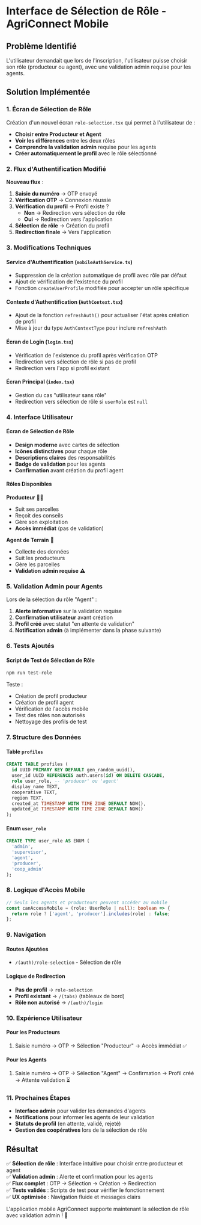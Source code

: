 # Interface de Sélection de Rôle - AgriConnect Mobile

## Problème Identifié

L'utilisateur demandait que lors de l'inscription, l'utilisateur puisse choisir son rôle (producteur ou agent), avec une validation admin requise pour les agents.

## Solution Implémentée

### 1. Écran de Sélection de Rôle

Création d'un nouvel écran `role-selection.tsx` qui permet à l'utilisateur de :

- **Choisir entre Producteur et Agent**
- **Voir les différences** entre les deux rôles
- **Comprendre la validation admin** requise pour les agents
- **Créer automatiquement le profil** avec le rôle sélectionné

### 2. Flux d'Authentification Modifié

**Nouveau flux** :
1. **Saisie du numéro** → OTP envoyé
2. **Vérification OTP** → Connexion réussie
3. **Vérification du profil** → Profil existe ?
   - **Non** → Redirection vers sélection de rôle
   - **Oui** → Redirection vers l'application
4. **Sélection de rôle** → Création du profil
5. **Redirection finale** → Vers l'application

### 3. Modifications Techniques

#### **Service d'Authentification (`mobileAuthService.ts`)**
- Suppression de la création automatique de profil avec rôle par défaut
- Ajout de vérification de l'existence du profil
- Fonction `createUserProfile` modifiée pour accepter un rôle spécifique

#### **Contexte d'Authentification (`AuthContext.tsx`)**
- Ajout de la fonction `refreshAuth()` pour actualiser l'état après création de profil
- Mise à jour du type `AuthContextType` pour inclure `refreshAuth`

#### **Écran de Login (`login.tsx`)**
- Vérification de l'existence du profil après vérification OTP
- Redirection vers sélection de rôle si pas de profil
- Redirection vers l'app si profil existant

#### **Écran Principal (`index.tsx`)**
- Gestion du cas "utilisateur sans rôle"
- Redirection vers sélection de rôle si `userRole` est `null`

### 4. Interface Utilisateur

#### **Écran de Sélection de Rôle**
- **Design moderne** avec cartes de sélection
- **Icônes distinctives** pour chaque rôle
- **Descriptions claires** des responsabilités
- **Badge de validation** pour les agents
- **Confirmation** avant création du profil agent

#### **Rôles Disponibles**

**Producteur** 🧑‍🌾
- Suit ses parcelles
- Reçoit des conseils
- Gère son exploitation
- **Accès immédiat** (pas de validation)

**Agent de Terrain** 👥
- Collecte des données
- Suit les producteurs
- Gère les parcelles
- **Validation admin requise** ⚠️

### 5. Validation Admin pour Agents

Lors de la sélection du rôle "Agent" :
1. **Alerte informative** sur la validation requise
2. **Confirmation utilisateur** avant création
3. **Profil créé** avec statut "en attente de validation"
4. **Notification admin** (à implémenter dans la phase suivante)

### 6. Tests Ajoutés

#### **Script de Test de Sélection de Rôle**
```bash
npm run test-role
```

Teste :
- Création de profil producteur
- Création de profil agent
- Vérification de l'accès mobile
- Test des rôles non autorisés
- Nettoyage des profils de test

### 7. Structure des Données

#### **Table `profiles`**
```sql
CREATE TABLE profiles (
  id UUID PRIMARY KEY DEFAULT gen_random_uuid(),
  user_id UUID REFERENCES auth.users(id) ON DELETE CASCADE,
  role user_role, -- 'producer' ou 'agent'
  display_name TEXT,
  cooperative TEXT,
  region TEXT,
  created_at TIMESTAMP WITH TIME ZONE DEFAULT NOW(),
  updated_at TIMESTAMP WITH TIME ZONE DEFAULT NOW()
);
```

#### **Enum `user_role`**
```sql
CREATE TYPE user_role AS ENUM (
  'admin',
  'supervisor', 
  'agent',
  'producer',
  'coop_admin'
);
```

### 8. Logique d'Accès Mobile

```typescript
// Seuls les agents et producteurs peuvent accéder au mobile
const canAccessMobile = (role: UserRole | null): boolean => {
  return role ? ['agent', 'producer'].includes(role) : false;
};
```

### 9. Navigation

#### **Routes Ajoutées**
- `/(auth)/role-selection` - Sélection de rôle

#### **Logique de Redirection**
- **Pas de profil** → `role-selection`
- **Profil existant** → `/(tabs)` (tableaux de bord)
- **Rôle non autorisé** → `/(auth)/login`

### 10. Expérience Utilisateur

#### **Pour les Producteurs**
1. Saisie numéro → OTP → Sélection "Producteur" → Accès immédiat ✅

#### **Pour les Agents**
1. Saisie numéro → OTP → Sélection "Agent" → Confirmation → Profil créé → Attente validation ⏳

### 11. Prochaines Étapes

- **Interface admin** pour valider les demandes d'agents
- **Notifications** pour informer les agents de leur validation
- **Statuts de profil** (en attente, validé, rejeté)
- **Gestion des coopératives** lors de la sélection de rôle

## Résultat

✅ **Sélection de rôle** : Interface intuitive pour choisir entre producteur et agent  
✅ **Validation admin** : Alerte et confirmation pour les agents  
✅ **Flux complet** : OTP → Sélection → Création → Redirection  
✅ **Tests validés** : Scripts de test pour vérifier le fonctionnement  
✅ **UX optimisée** : Navigation fluide et messages clairs  

L'application mobile AgriConnect supporte maintenant la sélection de rôle avec validation admin ! 🎉
